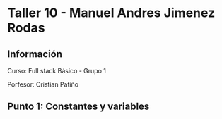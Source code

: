 <h1>Taller 10 - Manuel Andres Jimenez Rodas</h1>

<h2>Información</h2>
<p>Curso: Full stack Básico - Grupo 1</p>
<p>Porfesor: Cristian Patiño</p>

<h2>Punto 1: Constantes y variables</h2>
<img src="./public/images/punto-1.png>

<h2>Punto 2: Sumas de Constantes y Variables</h2>

<h2>Punto 3: Suma de dos números indicados por el usuario</h2>

<h2>Punto 4: Datos del usuario en consola</h2>

<h2>Punto 5: Entrada de bolera usando if/else</h2>

<h2>Punto 6: Deteccion de mayoria de edad</h2>

<h2>Punto 7: Seleccion de operacion aritmetica</h2>

<h2>Punto 8: Entrada de bolera usando Switch</h2>

<h2>Punto 9: Tabla de multiplicar usando while</h2>

<h2>Punto 10: Numero impares usando while</h2>

<h2>Punto 11: Numero impares usando for</h2>

<h2>Punto 12: Tabla de multiplicar usando for</h2>

<h2>Punto 13: Suma de valores de un arreglo usando foreach</h2>

<h2>Punto 14: Revision de contraseña</h2>

<h2>Punto 15: Selección de operación aritmetica usando funciones</h2>